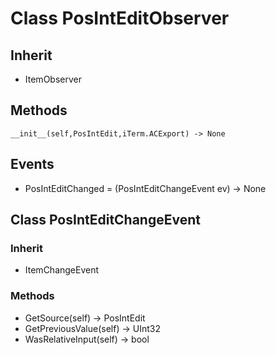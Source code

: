 # Class PosIntEditObserver

## Inherit

* ItemObserver

## Methods
```
__init__(self,PosIntEdit,iTerm.ACExport) -> None
```

## Events

* PosIntEditChanged = (PosIntEditChangeEvent ev) -> None

## Class PosIntEditChangeEvent

### Inherit

* ItemChangeEvent

### Methods

* GetSource(self) -> PosIntEdit
* GetPreviousValue(self) -> UInt32
* WasRelativeInput(self) -> bool
